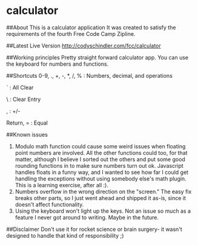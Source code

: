 # calculator

##About
This is a calculator application
It was created to satisfy the requirements of the fourth Free Code Camp Zipline.

##Latest Live Version
http://codyschindler.com/fcc/calculator

##Working principles
Pretty straight forward calculator app. You can use the keyboard for numbers and functions. 

##Shortcuts
0-9, .,  +, -, *, /, %  : Numbers, decimal,  and operations

`  : All Clear

\\  : Clear Entry

,  : +/-

Return, =  : Equal


##Known issues
1. Modulo math function could cause some weird issues when floating point numbers are involved. All the other functions could too, for that matter, although I believe I sorted out the others and put some good rounding functions in to make sure numbers turn out ok. Javascript handles floats in a funny way, and I wanted to see how far I could get handling the exceptions without using somebody else's math plugin. This is a learning exercise, after all :).
2. Numbers overflow in the wrong direction on the "screen." The easy fix breaks other parts, so I just went ahead and shipped it as-is, since it doesn't affect functionality.
3. Using the keyboard won't light up the keys. Not an issue so much as a feature I never got around to writing. Maybe in the future.

##Disclaimer
Don't use it for rocket science or brain surgery- it wasn't designed to handle that kind of responsibility ;)
